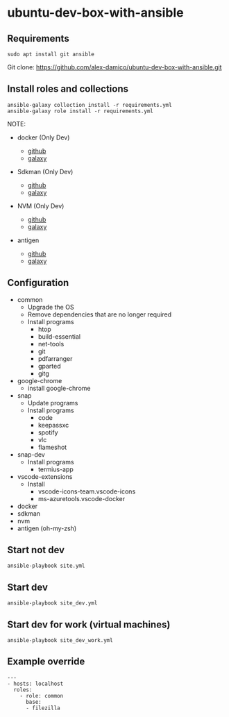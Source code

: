 # ubuntu-dev-box-with-ansible

## Requirements
```
sudo apt install git ansible
```

Git clone: https://github.com/alex-damico/ubuntu-dev-box-with-ansible.git

## Install roles and collections
```
ansible-galaxy collection install -r requirements.yml
ansible-galaxy role install -r requirements.yml
```

NOTE:
- docker (Only Dev)
    - [github](https://github.com/geerlingguy/ansible-role-docker)
    - [galaxy](https://galaxy.ansible.com/geerlingguy/docker)

- Sdkman (Only Dev)
    - [github](https://github.com/Comcast/ansible-sdkman)
    - [galaxy](https://galaxy.ansible.com/comcast/sdkman)

- NVM (Only Dev)
    - [github](https://github.com/grzegorznowak/ansible-nvm-node)
    - [galaxy](https://galaxy.ansible.com/grzegorznowak/nvm_node)

- antigen
    - [github](https://github.com/gantsign/ansible_role_antigen)
    - [galaxy](https://galaxy.ansible.com/gantsign/antigen)


## Configuration
- common
    - Upgrade the OS
    - Remove dependencies that are no longer required
    - Install programs
        - htop
        - build-essential
        - net-tools
        - git
        - pdfarranger
        - gparted
        - gitg
- google-chrome
    - install google-chrome
- snap
    - Update programs
    - Install programs
        - code
        - keepassxc
        - spotify
        - vlc
        - flameshot
- snap-dev
    - Install programs
        - termius-app
- vscode-extensions
    - Install
        - vscode-icons-team.vscode-icons
        - ms-azuretools.vscode-docker
- docker
- sdkman
- nvm
- antigen (oh-my-zsh)

## Start not dev
```
ansible-playbook site.yml
```

## Start dev
```
ansible-playbook site_dev.yml
```

## Start dev for work (virtual machines)
```
ansible-playbook site_dev_work.yml
```

## Example override
```
---
- hosts: localhost
  roles:
    - role: common
      base:
      - filezilla
```